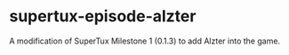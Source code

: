 # supertux-episode-alzter
A modification of SuperTux Milestone 1 (0.1.3) to add Alzter into the game.

